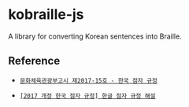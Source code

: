 # kobraille-js

A library for converting Korean sentences into Braille.

## Reference

- [`문화체육관광부고시 제2017-15호 - 한국 점자 규정`](https://www.korean.go.kr/attachFile/viewer/202007/5b0b6d52-0375-4fc8-98f0-912b26c0ee47_1.pdf.htm)

- [`[2017 개정 한국 점자 규정] 한글 점자 규정 해설`](https://www.korean.go.kr/common/download.do?file_path=about&c_file_name=korean_finger_alphabet.pdf&o_file_name=%ED%95%9C%EA%B8%80%EC%A0%90%EC%9E%90%EA%B7%9C%EC%A0%95%ED%95%B4%EC%84%A4%EC%84%9C_%EC%B5%9C%EC%A2%85%EC%9D%B8%EC%87%84%EB%B3%B8.pdf)
